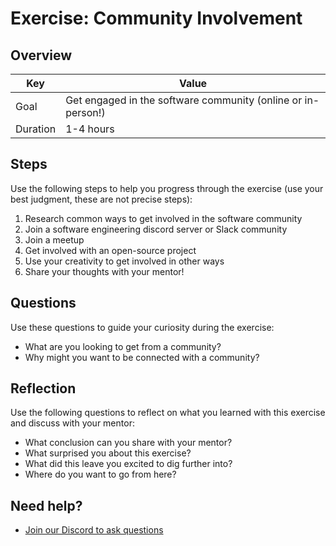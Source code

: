 # Exercise: Community Involvement

## Overview

| Key | Value |
| --- | --- |
| Goal | Get engaged in the software community (online or in-person!) |
| Duration | 1-4 hours |

## Steps

Use the following steps to help you progress through the exercise (use your best judgment, these are not precise steps):

1. Research common ways to get involved in the software community
2. Join a software engineering discord server or Slack community
3. Join a meetup
4. Get involved with an open-source project
5. Use your creativity to get involved in other ways
6. Share your thoughts with your mentor!

## Questions

Use these questions to guide your curiosity during the exercise:

- What are you looking to get from a community?
- Why might you want to be connected with a community?

## Reflection

Use the following questions to reflect on what you learned with this exercise and discuss with your mentor:

- What conclusion can you share with your mentor?
- What surprised you about this exercise?
- What did this leave you excited to dig further into? 
- Where do you want to go from here?

## Need help?

- [Join our Discord to ask questions](https://discord.gg/bDVYvG3Czd)
